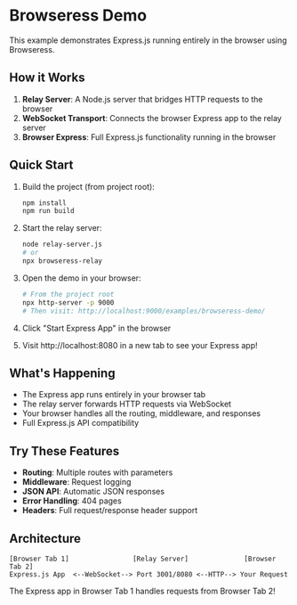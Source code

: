 # Browseress Demo

This example demonstrates Express.js running entirely in the browser using Browseress.

## How it Works

1. **Relay Server**: A Node.js server that bridges HTTP requests to the browser
2. **WebSocket Transport**: Connects the browser Express app to the relay server
3. **Browser Express**: Full Express.js functionality running in the browser

## Quick Start

1. Build the project (from project root):
   ```bash
   npm install
   npm run build
   ```

2. Start the relay server:
   ```bash
   node relay-server.js
   # or
   npx browseress-relay
   ```

3. Open the demo in your browser:
   ```bash
   # From the project root
   npx http-server -p 9000
   # Then visit: http://localhost:9000/examples/browseress-demo/
   ```

4. Click "Start Express App" in the browser

5. Visit http://localhost:8080 in a new tab to see your Express app!

## What's Happening

- The Express app runs entirely in your browser tab
- The relay server forwards HTTP requests via WebSocket
- Your browser handles all the routing, middleware, and responses
- Full Express.js API compatibility

## Try These Features

- **Routing**: Multiple routes with parameters
- **Middleware**: Request logging
- **JSON API**: Automatic JSON responses
- **Error Handling**: 404 pages
- **Headers**: Full request/response header support

## Architecture

```
[Browser Tab 1]                [Relay Server]              [Browser Tab 2]
Express.js App  <--WebSocket--> Port 3001/8080 <--HTTP--> Your Request
```

The Express app in Browser Tab 1 handles requests from Browser Tab 2!